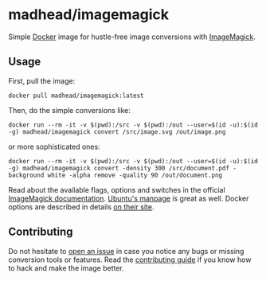 # madhead/imagemagick

Simple [Docker](https://docker.com) image for hustle-free image conversions with [ImageMagick](https://imagemagick.org).

## Usage

First, pull the image:

    docker pull madhead/imagemagick:latest

Then, do the simple conversions like:

    docker run --rm -it -v $(pwd):/src -v $(pwd):/out --user=$(id -u):$(id -g) madhead/imagemagick convert /src/image.svg /out/image.png

or more sophisticated ones:

    docker run --rm -it -v $(pwd):/src -v $(pwd):/out --user=$(id -u):$(id -g) madhead/imagemagick convert -density 300 /src/document.pdf -background white -alpha remove -quality 90 /out/document.png

Read about the available flags, options and switches in the official [ImageMagick documentation](https://imagemagick.org/script/convert.php).
[Ubuntu's manpage](http://manpages.ubuntu.com/manpages/precise/en/man1/convert.1.html) is great as well.
Docker options are described in details [on their site](https://docs.docker.com/engine/reference/run).

## Contributing

Do not hesitate to [open an issue](https://github.com/madhead/imagemagick/issues/new) in case you notice any bugs or missing conversion tools or features.
Read the [contributing guide](CONTRIBUTING.md) if you know how to hack and make the image better.
